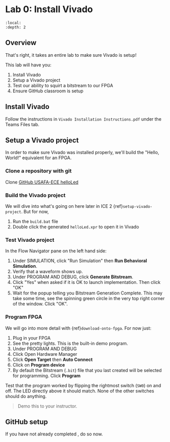 # Lab 0: Install Vivado

```{contents}
:local:
:depth: 2
```

## Overview

That's right, it takes an entire lab to make sure Vivado is setup!

This lab will have you:

1. Install Vivado
2. Setup a Vivado project
3. Test our ability to squirt a bitstream to our FPGA
4. Ensure GitHub classroom is setup

## Install Vivado

Follow the instructions in `Vivado Installation Instructions.pdf` under the Teams Files tab.

## Setup a Vivado project

In order to make sure Vivado was installed properly, we'll build the "Hello, World!" equivalent for an FPGA.

### Clone a repository with git

Clone [GitHub USAFA-ECE helloLed](https://github.com/USAFA-ECE/helloLed)

### Build the Vivado project

We will dive into what's going on here later in ICE 2 {ref}`setup-vivado-project`.
But for now,

1. Run the `build.bat` file
2. Double click the generated `helloLed.xpr` to open it in Vivado

### Test Vivado project

In the Flow Navigator pane on the left hand side:

1. Under SIMULATION, click "Run Simulation" then **Run Behavioral Simulation**.
2. Verify that a waveform shows up.
3. Under PROGRAM AND DEBUG, click **Generate Bitstream**.
4. Click "Yes" when asked if it is OK to launch implementation. Then click "OK"
5. Wait for the popup telling you Bitstream Generation Complete. This may take some time, see the spinning green circle in the very top right corner of the window. Click "OK".

### Program FPGA

We will go into more detail with {ref}`download-onto-fpga`.
For now just:

1. Plug in your FPGA
2. See the pretty lights. This is the built-in demo program.
3. Under PROGRAM AND DEBUG
4. Click Open Hardware Manager
5. Click **Open Target** then **Auto Connect**
6. Click on **Program device**
7. By default the Bitstream (`.bit`) file that you last created will be selected for programming. Click **Program**

Test that the program worked by flipping the rightmost switch (`SW0`) on and off. The LED directly above it should match. None of the other switches should do anything.

> Demo this to your instructor.

## GitHub setup

If you have not already completed [](../ICE/ICE0.md), do so now.
